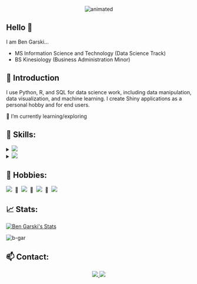 <p align="center">
  <img src="https://media.giphy.com/media/FoVzfcqCDSb7zCynOp/giphy.gif?cid=ecf05e47oguewy6aq3gadoa6j4xm98s3ak50qott40qj7r8o&rid=giphy.gif&ct=g" alt="animated" />
</p>

## Hello 👋
I am Ben Garski...
* MS Information Science and Technology (Data Science Track)
* BS Kinesiology (Business Administration Minor)

## 📍 Introduction
I use Python, R, and SQL for data science work, including data manipulation, data visualization, and machine learning. I create Shiny applications as a personal hobby and for end users.


🌱 I’m currently learning/exploring &nbsp;


## 🚀 Skills:

<details>
<summary><img src="https://img.shields.io/badge/Python-%233776AB.svg?&style=for-the-badge&logo=Python&logoColor=white"></summary>

+ [<img src="https://img.shields.io/badge/pandas-%23150458.svg?&style=for-the-badge&logo=pandas&logoColor=white">](https://pandas.pydata.org/) 
+ [<img src="https://img.shields.io/badge/scikit%20learn-%23F7931E.svg?&style=for-the-badge&logo=scikit-learn&logoColor=white">](https://scikit-learn.org/stable/) 
+ [<img src="https://img.shields.io/badge/numpy-%23013243.svg?&style=for-the-badge&logo=numpy&logoColor=white">](https://numpy.org/) 
+ [<img src="https://img.shields.io/badge/jupyter-%23F37626.svg?&style=for-the-badge&logo=jupyter&logoColor=white">](https://jupyter.org/) 

</details>

<details>
<summary><img src="https://img.shields.io/badge/r-%23276DC3.svg?&style=for-the-badge&logo=r&logoColor=white" /></summary>
  
+ [<img src="https://github.com/b-gar/b-gar/blob/master/shiny.svg" width = "48">](https://shiny.rstudio.com/) &nbsp; [Chicago Crime App](https://bengarski.shinyapps.io/ChicagoCrime/), &nbsp; [Workout Creator App](https://bengarski.shinyapps.io/WorkoutCreator/)
+ [<img src="https://github.com/b-gar/b-gar/blob/master/tidyverse.svg" width = "48">](https://www.tidyverse.org/) 
+ [<img src="https://github.com/b-gar/b-gar/blob/master/RStudio.svg" width = "48">](https://rstudio.com/)
+ [<img src="https://github.com/b-gar/b-gar/blob/master/plotly.svg" width = "48">](https://plotly.com/) 
</details>



## 🎈 Hobbies:
[<img src="https://img.shields.io/badge/Xbox-%23107C10.svg?&style=for-the-badge&logo=xbox&logoColor=white">](https://www.xbox.com/en-US/) &nbsp;💎&nbsp; [<img src="https://img.shields.io/badge/Netflix-%23E50914.svg?&style=for-the-badge&logo=Netflix&logoColor=white">](https://www.netflix.com/) &nbsp;💎&nbsp; [<img src="https://img.shields.io/badge/DataCamp-%2333AACC.svg?&style=for-the-badge&logo=Datacamp&logoColor=white">](https://www.datacamp.com/) &nbsp;💎&nbsp; [<img src="https://img.shields.io/badge/Raspberry%20Pi-%23C51A4A.svg?&style=for-the-badge&logo=raspberry-pi&logoColor=whiteg">](https://www.raspberrypi.org/)


## 📈 Stats:
[![Ben Garski's Stats](https://github-readme-stats.vercel.app/api?username=b-gar&theme=chartreuse-dark&show_icons=true&count_private=true&hide=prs,issues,contribs)](https://github.com/anuraghazra/github-readme-stats)

<p align="left"> <img src="https://komarev.com/ghpvc/?username=b-gar" alt="b-gar" /> </p>

## 📫 Contact:

<p align='center'>
  <a href="https://www.linkedin.com/in/ben-garski/">
  <img src="https://img.shields.io/badge/linkedin-%230077B5.svg?&style=for-the-badge&logo=linkedin&logoColor=white" />
  </a>
  <a href="mailto:ben.garski@outlook.com">
  <img src="https://img.shields.io/badge/Microsoft%20Outlook-0078D4?logo=microsoft-outlook&logoColor=white&style=for-the-badge" />
  </a>
</p>


